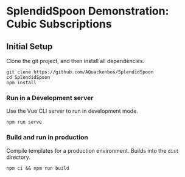 # SplendidSpoon Demonstration: Cubic Subscriptions

## Initial Setup
Clone the git project, and then install all dependencies.

```
git clone https://github.com/AQuackenbos/SplendidSpoon
cd SplendidSpoon
npm install
```

### Run in a Development server
Use the Vue CLI server to run in development mode.
```
npm run serve
```

### Build and run in production
Compile templates for a production environment.  Builds into the `dist` directory.
```
npm ci && npm run build
```
